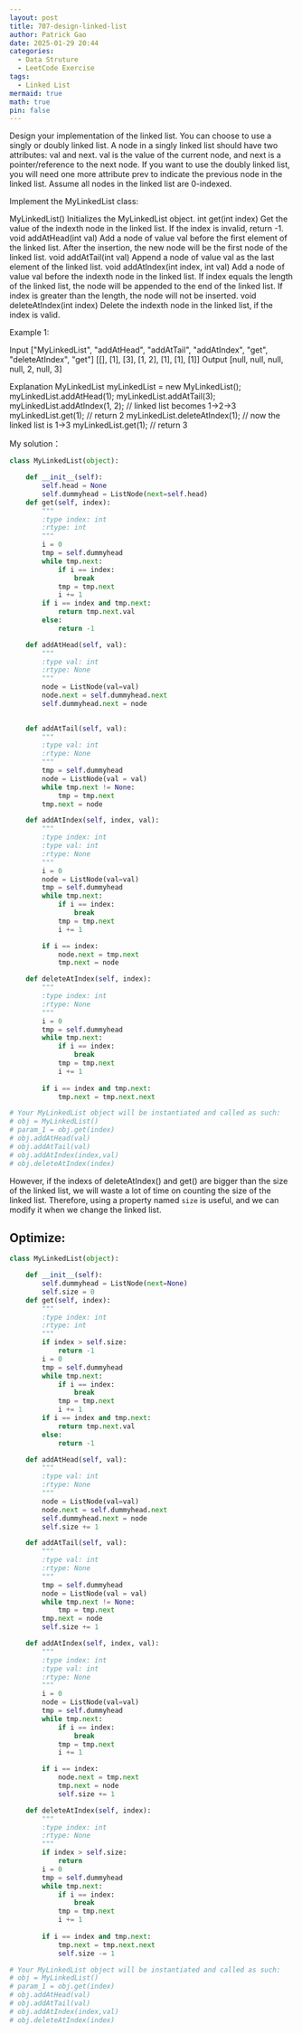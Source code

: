 ```yaml
---
layout: post
title: 707-design-linked-list
author: Patrick Gao
date: 2025-01-29 20:44
categories:
  - Data Struture
  - LeetCode Exercise
tags:
  - Linked List
mermaid: true
math: true
pin: false
---
```

Design your implementation of the linked list. You can choose to use a singly or doubly linked list.
A node in a singly linked list should have two attributes: val and next. val is the value of the current node, and next is a pointer/reference to the next node.
If you want to use the doubly linked list, you will need one more attribute prev to indicate the previous node in the linked list. Assume all nodes in the linked list are 0-indexed.

Implement the MyLinkedList class:

MyLinkedList() Initializes the MyLinkedList object.
int get(int index) Get the value of the indexth node in the linked list. If the index is invalid, return -1.
void addAtHead(int val) Add a node of value val before the first element of the linked list. After the insertion, the new node will be the first node of the linked list.
void addAtTail(int val) Append a node of value val as the last element of the linked list.
void addAtIndex(int index, int val) Add a node of value val before the indexth node in the linked list. If index equals the length of the linked list, the node will be appended to the end of the linked list. If index is greater than the length, the node will not be inserted.
void deleteAtIndex(int index) Delete the indexth node in the linked list, if the index is valid.
 

Example 1:

Input
["MyLinkedList", "addAtHead", "addAtTail", "addAtIndex", "get", "deleteAtIndex", "get"]
[[], [1], [3], [1, 2], [1], [1], [1]]
Output
[null, null, null, null, 2, null, 3]

Explanation
MyLinkedList myLinkedList = new MyLinkedList();
myLinkedList.addAtHead(1);
myLinkedList.addAtTail(3);
myLinkedList.addAtIndex(1, 2);    // linked list becomes 1->2->3
myLinkedList.get(1);              // return 2
myLinkedList.deleteAtIndex(1);    // now the linked list is 1->3
myLinkedList.get(1);              // return 3
 


My solution：

```python
class MyLinkedList(object):

    def __init__(self):
        self.head = None
        self.dummyhead = ListNode(next=self.head)
    def get(self, index):
        """
        :type index: int
        :rtype: int
        """
        i = 0
        tmp = self.dummyhead
        while tmp.next:
            if i == index:
                break
            tmp = tmp.next
            i += 1
        if i == index and tmp.next:
            return tmp.next.val
        else:
            return -1

    def addAtHead(self, val):
        """
        :type val: int
        :rtype: None
        """
        node = ListNode(val=val)
        node.next = self.dummyhead.next
        self.dummyhead.next = node
        

    def addAtTail(self, val):
        """
        :type val: int
        :rtype: None
        """
        tmp = self.dummyhead
        node = ListNode(val = val)
        while tmp.next != None:
            tmp = tmp.next
        tmp.next = node

    def addAtIndex(self, index, val):
        """
        :type index: int
        :type val: int
        :rtype: None
        """
        i = 0
        node = ListNode(val=val)
        tmp = self.dummyhead
        while tmp.next:
            if i == index:
                break
            tmp = tmp.next
            i += 1

        if i == index:
            node.next = tmp.next
            tmp.next = node

    def deleteAtIndex(self, index):
        """
        :type index: int
        :rtype: None
        """
        i = 0
        tmp = self.dummyhead
        while tmp.next:
            if i == index:
                break
            tmp = tmp.next
            i += 1
        
        if i == index and tmp.next:
            tmp.next = tmp.next.next

# Your MyLinkedList object will be instantiated and called as such:
# obj = MyLinkedList()
# param_1 = obj.get(index)
# obj.addAtHead(val)
# obj.addAtTail(val)
# obj.addAtIndex(index,val)
# obj.deleteAtIndex(index)
```

However, if the indexs of deleteAtIndex() and get() are bigger than the size of the linked list, we will waste a lot of time on counting the size of the linked list. Therefore, using a property named `size` is useful, and we can modify it when we change the linked list.

## Optimize:
```python
class MyLinkedList(object):

    def __init__(self):
        self.dummyhead = ListNode(next=None)
        self.size = 0
    def get(self, index):
        """
        :type index: int
        :rtype: int
        """
        if index > self.size:
            return -1
        i = 0
        tmp = self.dummyhead
        while tmp.next:
            if i == index:
                break
            tmp = tmp.next
            i += 1
        if i == index and tmp.next:
            return tmp.next.val
        else:
            return -1

    def addAtHead(self, val):
        """
        :type val: int
        :rtype: None
        """
        node = ListNode(val=val)
        node.next = self.dummyhead.next
        self.dummyhead.next = node
        self.size += 1

    def addAtTail(self, val):
        """
        :type val: int
        :rtype: None
        """
        tmp = self.dummyhead
        node = ListNode(val = val)
        while tmp.next != None:
            tmp = tmp.next
        tmp.next = node
        self.size += 1

    def addAtIndex(self, index, val):
        """
        :type index: int
        :type val: int
        :rtype: None
        """
        i = 0
        node = ListNode(val=val)
        tmp = self.dummyhead
        while tmp.next:
            if i == index:
                break
            tmp = tmp.next
            i += 1

        if i == index:
            node.next = tmp.next
            tmp.next = node
            self.size += 1

    def deleteAtIndex(self, index):
        """
        :type index: int
        :rtype: None
        """
        if index > self.size:
            return
        i = 0
        tmp = self.dummyhead
        while tmp.next:
            if i == index:
                break
            tmp = tmp.next
            i += 1
        
        if i == index and tmp.next:
            tmp.next = tmp.next.next
            self.size -= 1

# Your MyLinkedList object will be instantiated and called as such:
# obj = MyLinkedList()
# param_1 = obj.get(index)
# obj.addAtHead(val)
# obj.addAtTail(val)
# obj.addAtIndex(index,val)
# obj.deleteAtIndex(index)
```